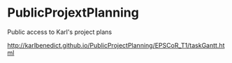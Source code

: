 PublicProjextPlanning
=====================

Public access to Karl's project plans

http://karlbenedict.github.io/PublicProjectPlanning/EPSCoR_T1/taskGantt.html
